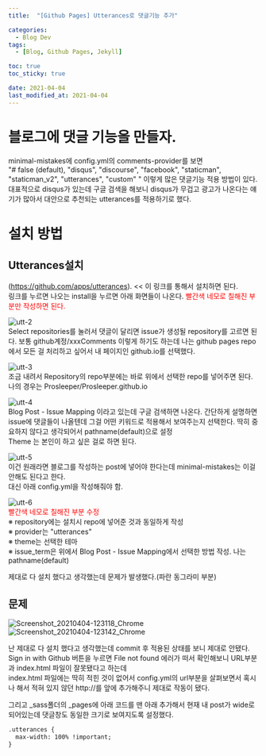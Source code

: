 ```yaml
---
title:  "[Github Pages] Utterances로 댓글기능 추가" 

categories:
  - Blog Dev
tags:
  - [Blog, Github Pages, Jekyll]

toc: true
toc_sticky: true

date: 2021-04-04
last_modified_at: 2021-04-04
---
```


# 블로그에 댓글 기능을 만들자.
minimal-mistakes에 config.yml의 comments-provider를 보면  
"# false (default), "disqus", "discourse", "facebook", "staticman", "staticman_v2", "utterances", "custom" " 이렇게 많은 댓글기능 적용 방법이 있다.  
대표적으로 disqus가 있는데 구글 검색을 해보니 disqus가 무겁고 광고가 나온다는 얘기가 많아서 대안으로 추천되는 utterances를 적용하기로 했다.  

# 설치 방법
## Utterances설치
(https://github.com/apps/utterances). << 이 링크를 통해서 설치하면 된다.  
링크를 누르면 나오는 install을 누르면 아래 화면들이 나온다.
<span style="color: red;">빨간색 네모로 칠해진 부분만 작성하면 된다.</span>




![utt-2](https://user-images.githubusercontent.com/25880465/113497411-d93b8680-953e-11eb-803e-915ffea4abc8.PNG)  
Select repositories를 눌러서 댓글이 달리면 issue가 생성될 repository를 고르면 된다. 보통 github계정/xxxComments 이렇게 하기도 하는데 나는 github pages repo에서 모든 걸 처리하고 싶어서 내 페이지인 github.io를 선택했다.  




![utt-3](https://user-images.githubusercontent.com/25880465/113497403-caed6a80-953e-11eb-9866-328d26781ae1.PNG)  
조금 내려서 Repository의 repo부분에는 바로 위에서 선택한 repo를 넣어주면 된다. 나의 경우는 Prosleeper/Prosleeper.github.io  




![utt-4](https://user-images.githubusercontent.com/25880465/113497405-ce80f180-953e-11eb-8a26-98c908043c1c.PNG)  
Blog Post - Issue Mapping 이라고 있는데 구글 검색하면 나온다. 간단하게 설명하면 issue에 댓글들이 나올텐데 그걸 어떤 키워드로 적용해서 보여주는지 선택한다. 딱히 중요하지 않다고 생각되어서 pathname(default)으로 설정  
Theme 는 본인이 하고 싶은 걸로 하면 된다.  




![utt-5](https://user-images.githubusercontent.com/25880465/113497408-d476d280-953e-11eb-868a-2c13376f0a7a.PNG)  
이건 원래라면 블로그를 작성하는 post에 넣어야 한다는데 minimal-mistakes는 이걸 안해도 된다고 한다.  
대신 아래 config.yml을 작성해줘야 함.  




![utt-6](https://user-images.githubusercontent.com/25880465/113497608-b316e600-9540-11eb-96fb-dd7b1170a690.PNG)  
<span style="color: red;">빨간색 네모로 칠해진 부분 수정</span>  
※ repository에는 설치시 repo에 넣어준 것과 동일하게 작성  
※ provider는 "utterances"  
※ theme는 선택한 테마  
※ issue_term은 위에서 Blog Post - Issue Mapping에서 선택한 방법 작성. 나는 pathname(default)  


제대로 다 설치 했다고 생각했는데 문제가 발생했다.(파란 동그라미 부분)

## 문제
![Screenshot_20210404-123118_Chrome](https://user-images.githubusercontent.com/25880465/113497810-44d32300-9542-11eb-856a-6599845a87fd.jpg)
![Screenshot_20210404-123142_Chrome](https://user-images.githubusercontent.com/25880465/113497812-4d2b5e00-9542-11eb-82a6-d66cfb5c2f77.jpg)  

난 제대로 다 설치 했다고 생각했는데 commit 후 적용된 상태를 보니 제대로 안됐다. Sign in with Github 버튼을 누르면 File not found 에러가 떠서 확인해보니 URL부분과 index.html 파일이 잘못됐다고 하는데  
index.html 파일에는 딱히 적힌 것이 없어서 config.yml의 url부분을 살펴보면서 혹시나 해서 적혀 있지 않던 http://를 앞에 추가해주니 제대로 작동이 됐다.

그리고 _sass폴더의 _pages에 아래 코드를 맨 아래 추가해서 현재 내 post가 wide로 되어있는데 댓글창도 동일한 크기로 보여지도록 설정했다.

```html
.utterances {
  max-width: 100% !important;
}
```

<br>

<!-- [맨 위](#){: .btn .btn--primary }{: .align-right} 스크롤시 자동으로 up to 화살표가 나오므로 삭제 -->